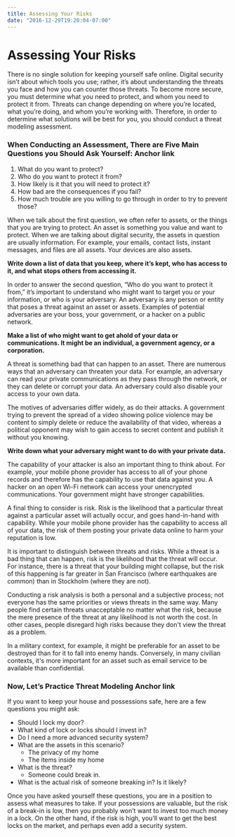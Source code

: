 ```yaml
---
title: Assessing Your Risks
date: "2016-12-29T19:20:04-07:00"
---
```


# Assessing Your Risks

There is no single solution for keeping yourself safe online. Digital security isn’t about which tools you use; rather, it’s about understanding the threats you face and how you can counter those threats. To become more secure, you must determine what you need to protect, and whom you need to protect it from. Threats can change depending on where you’re located, what you’re doing, and whom you’re working with. Therefore, in order to determine what solutions will be best for you, you should conduct a threat modeling assessment.

### When Conducting an Assessment, There are Five Main Questions you Should Ask Yourself: Anchor link

1. What do you want to protect?
2. Who do you want to protect it from?
3. How likely is it that you will need to protect it?
4. How bad are the consequences if you fail?
5. How much trouble are you willing to go through in order to try to prevent those?

When we talk about the first question, we often refer to assets, or the things that you are trying to protect. An asset is something you value and want to protect. When we are talking about digital security, the assets in question are usually information. For example, your emails, contact lists, instant messages, and files are all assets. Your devices are also assets.

**Write down a list of data that you keep, where it’s kept, who has access to it, and what stops others from accessing it.**

In order to answer the second question, “Who do you want to protect it from,” it’s important to understand who might want to target you or your information, or who is your adversary. An adversary is any person or entity that poses a threat against an asset or assets. Examples of potential adversaries are your boss, your government, or a hacker on a public network.

**Make a list of who might want to get ahold of your data or communications. It might be an individual, a government agency, or a corporation.**

A threat is something bad that can happen to an asset. There are numerous ways that an adversary can threaten your data. For example, an adversary can read your private communications as they pass through the network, or they can delete or corrupt your data. An adversary could also disable your access to your own data.

The motives of adversaries differ widely, as do their attacks. A government trying to prevent the spread of a video showing police violence may be content to simply delete or reduce the availability of that video, whereas a political opponent may wish to gain access to secret content and publish it without you knowing.

**Write down what your adversary might want to do with your private data.**

The capability of your attacker is also an important thing to think about. For example, your mobile phone provider has access to all of your phone records and therefore has the capability to use that data against you. A hacker on an open Wi-Fi network can access your unencrypted communications. Your government might have stronger capabilities.

A final thing to consider is risk. Risk is the likelihood that a particular threat against a particular asset will actually occur, and goes hand-in-hand with capability. While your mobile phone provider has the capability to access all of your data, the risk of them posting your private data online to harm your reputation is low.

It is important to distinguish between threats and risks. While a threat is a bad thing that can happen, risk is the likelihood that the threat will occur. For instance, there is a threat that your building might collapse, but the risk of this happening is far greater in San Francisco (where earthquakes are common) than in Stockholm (where they are not).

Conducting a risk analysis is both a personal and a subjective process; not everyone has the same priorities or views threats in the same way. Many people find certain threats unacceptable no matter what the risk, because the mere presence of the threat at any likelihood is not worth the cost. In other cases, people disregard high risks because they don't view the threat as a problem.

In a military context, for example, it might be preferable for an asset to be destroyed than for it to fall into enemy hands. Conversely, in many civilian contexts, it's more important for an asset such as email service to be available than confidential.

### Now, Let’s Practice Threat Modeling Anchor link

If you want to keep your house and possessions safe, here are a few questions you might ask:

* Should I lock my door?
* What kind of lock or locks should I invest in?
* Do I need a more advanced security system?
* What are the assets in this scenario?
  * The privacy of my home
  * The items inside my home
* What is the threat?
  * Someone could break in.
* What is the actual risk of someone breaking in? Is it likely?

Once you have asked yourself these questions, you are in a position to assess what measures to take. If your possessions are valuable, but the risk of a break-in is low, then you probably won’t want to invest too much money in a lock. On the other hand, if the risk is high, you’ll want to get the best locks on the market, and perhaps even add a security system.
